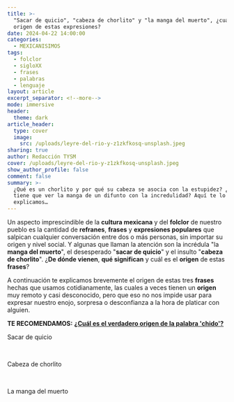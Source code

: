 ```yaml
---
title: >-
  "Sacar de quicio", "cabeza de chorlito" y "la manga del muerto", ¿cuál es el
  origen de estas expresiones?
date: 2024-04-22 14:00:00
categories:
  - MEXICANISIMOS
tags:
  - folclor
  - sigloXX
  - frases
  - palabras
  - lenguaje
layout: article
excerpt_separator: <!--more-->
mode: immersive
header:
  theme: dark
article_header:
  type: cover
  image:
    src: /uploads/leyre-del-rio-y-z1zkfkosq-unsplash.jpeg
sharing: true
author: Redacción TYSM
cover: /uploads/leyre-del-rio-y-z1zkfkosq-unsplash.jpeg
show_author_profile: false
comment: false
summary: >-
  ¿Qué es un chorlito y por qué su cabeza se asocia con la estupidez? ¿Y qué
  tiene que ver la manga de un difunto con la incredulidad? Aquí te lo
  explicamos…
---
```

Un aspecto imprescindible de la **cultura mexicana** y del **folclor** de nuestro pueblo es la cantidad de **refranes**, **frases** y **expresiones populares** que salpican cualquier conversación entre dos o más personas, sin importar su origen y nivel social. Y algunas que llaman la atención son la incrédula "la **manga del muerto**", el desesperado "**sacar de quicio**" y el insulto "**cabeza de chorlito**". ¿**De dónde vienen**, **qué significan** y cuál es el **origen** de estas **frases**?

A continuación te explicamos brevemente el origen de estas tres **frases** hechas que usamos cotidianamente, las cuales a veces tienen un **origen** muy remoto y casi desconocido, pero que eso no nos impide usar para expresar nuestro enojo, sorpresa o desconfianza a la hora de platicar con alguien.

**TE RECOMENDAMOS:** [**¿Cuál es el verdadero origen de la palabra 'chido'?**](https://blog.tonoysumariachi.com/mexicanisimos/2024/01/31/cu%C3%A1l-es-el-verdadero-origen-de-la-palabra-chido.html)

Sacar de quicio

&nbsp;

Cabeza de chorlito

&nbsp;

La manga del muerto

&nbsp;

&nbsp;